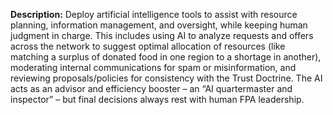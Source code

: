 **Description:** Deploy artificial intelligence tools to assist with resource planning, information management, and oversight, while keeping human judgment in charge. This includes using AI to analyze requests and offers across the network to suggest optimal allocation of resources (like matching a surplus of donated food in one region to a shortage in another), moderating internal communications for spam or misinformation, and reviewing proposals/policies for consistency with the Trust Doctrine. The AI acts as an advisor and efficiency booster – an “AI quartermaster and inspector” – but final decisions always rest with human FPA leadership.